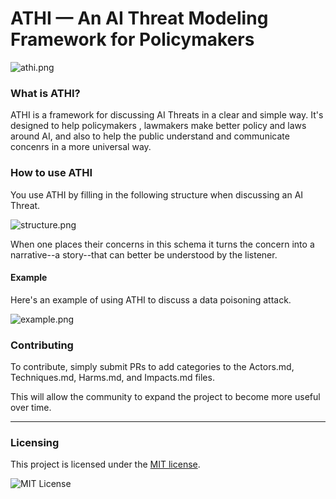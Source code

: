 # ATHI — An AI Threat Modeling Framework for Policymakers

![athi.png](https://media.beehiiv.com/cdn-cgi/image/fit=scale-down,format=auto,onerror=redirect,quality=80/uploads/asset/file/1bfd3f7d-a074-49bb-98e3-8381edff061d/ATHI_example_miessler.png "athi.png")

### What is ATHI?

ATHI is a framework for discussing AI Threats in a clear and simple way. It's designed to help policymakers , lawmakers make better policy and laws around AI, and also to help the public understand and communicate concenrs in a more universal way.

### How to use ATHI

You use ATHI by filling in the following structure when discussing an AI Threat.

![structure.png](https://media.beehiiv.com/cdn-cgi/image/fit=scale-down,format=auto,onerror=redirect,quality=80/uploads/asset/file/b5da4234-e3c8-49e7-97cb-eef0a681cb61/Screenshot_2023-08-20_at_15.12.25.png "structure.png")

When one places their concerns in this schema it turns the concern into a narrative--a story--that can better be understood by the listener.

#### Example

Here's an example of using ATHI to discuss a data poisoning attack.

![example.png](https://media.beehiiv.com/cdn-cgi/image/fit=scale-down,format=auto,onerror=redirect,quality=80/uploads/asset/file/05d6027b-a85c-471f-b67d-f4cbf8800ce8/Screenshot_2023-08-20_at_15.18.19.png "example.png")

### Contributing

To contribute, simply submit PRs to add categories to the Actors.md, Techniques.md, Harms.md, and Impacts.md files.

This will allow the community to expand the project to become more useful over time.

- - -

### Licensing

This project is licensed under the [MIT license](LICENSE).

![MIT License](https://danielmiessler.com/images/mitlicense.png)

